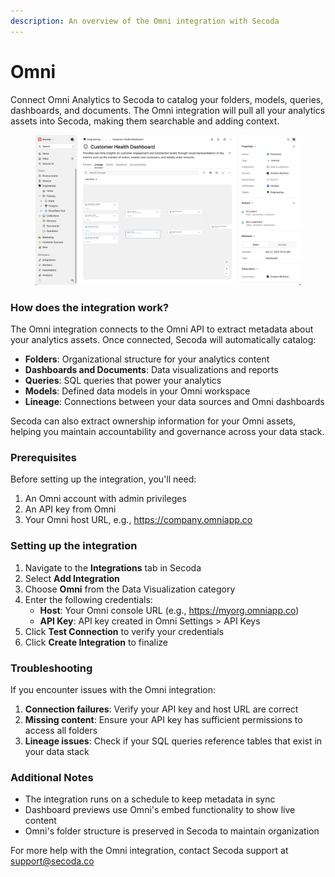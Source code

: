 ```yaml
---
description: An overview of the Omni integration with Secoda
---
```


# Omni

Connect Omni Analytics to Secoda to catalog your folders, models, queries, dashboards, and documents. The Omni integration will pull all your analytics assets into Secoda, making them searchable and adding context.

<figure><img src="../../../.gitbook/assets/image (101).png" alt=""><figcaption></figcaption></figure>

### How does the integration work?

The Omni integration connects to the Omni API to extract metadata about your analytics assets. Once connected, Secoda will automatically catalog:

* **Folders**: Organizational structure for your analytics content
* **Dashboards and Documents**: Data visualizations and reports
* **Queries**: SQL queries that power your analytics
* **Models**: Defined data models in your Omni workspace
* **Lineage**: Connections between your data sources and Omni dashboards

Secoda can also extract ownership information for your Omni assets, helping you maintain accountability and governance across your data stack.

### Prerequisites

Before setting up the integration, you'll need:

1. An Omni account with admin privileges
2. An API key from Omni
3. Your Omni host URL, e.g., https://company.omniapp.co

### Setting up the integration

1. Navigate to the **Integrations** tab in Secoda
2. Select **Add Integration**
3. Choose **Omni** from the Data Visualization category
4. Enter the following credentials:
   * **Host**: Your Omni console URL (e.g., https://myorg.omniapp.co)
   * **API Key**: API key created in Omni Settings > API Keys
5. Click **Test Connection** to verify your credentials
6. Click **Create Integration** to finalize

### Troubleshooting

If you encounter issues with the Omni integration:

1. **Connection failures**: Verify your API key and host URL are correct
2. **Missing content**: Ensure your API key has sufficient permissions to access all folders
3. **Lineage issues**: Check if your SQL queries reference tables that exist in your data stack

### Additional Notes

* The integration runs on a schedule to keep metadata in sync
* Dashboard previews use Omni's embed functionality to show live content
* Omni's folder structure is preserved in Secoda to maintain organization

For more help with the Omni integration, contact Secoda support at support@secoda.co
